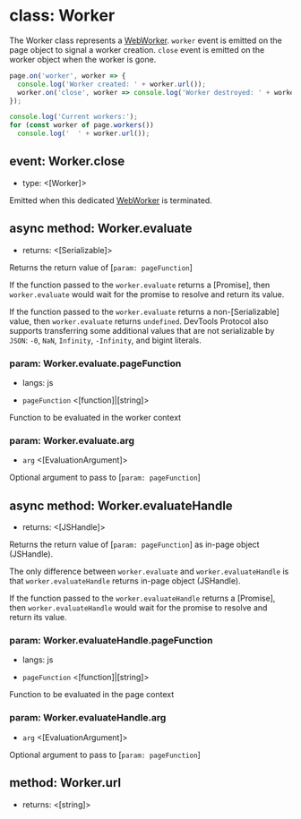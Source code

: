 # class: Worker

The Worker class represents a [WebWorker](https://developer.mozilla.org/en-US/docs/Web/API/Web_Workers_API). `worker`
event is emitted on the page object to signal a worker creation. `close` event is emitted on the worker object when the
worker is gone.

```js
page.on('worker', worker => {
  console.log('Worker created: ' + worker.url());
  worker.on('close', worker => console.log('Worker destroyed: ' + worker.url()));
});

console.log('Current workers:');
for (const worker of page.workers())
  console.log('  ' + worker.url());
```

## event: Worker.close
- type: <[Worker]>

Emitted when this dedicated [WebWorker](https://developer.mozilla.org/en-US/docs/Web/API/Web_Workers_API) is terminated.

## async method: Worker.evaluate
- returns: <[Serializable]>

Returns the return value of [`param: pageFunction`]

If the function passed to the `worker.evaluate` returns a [Promise], then `worker.evaluate` would wait for the promise
to resolve and return its value.

If the function passed to the `worker.evaluate` returns a non-[Serializable] value, then `worker.evaluate` returns
`undefined`. DevTools Protocol also supports transferring some additional values that are not serializable by `JSON`:
`-0`, `NaN`, `Infinity`, `-Infinity`, and bigint literals.

### param: Worker.evaluate.pageFunction
* langs: js
- `pageFunction` <[function]|[string]>

Function to be evaluated in the worker context

### param: Worker.evaluate.arg
- `arg` <[EvaluationArgument]>

Optional argument to pass to [`param: pageFunction`]

## async method: Worker.evaluateHandle
- returns: <[JSHandle]>

Returns the return value of [`param: pageFunction`] as in-page object (JSHandle).

The only difference between `worker.evaluate` and `worker.evaluateHandle` is that `worker.evaluateHandle` returns
in-page object (JSHandle).

If the function passed to the `worker.evaluateHandle` returns a [Promise], then `worker.evaluateHandle` would wait for
the promise to resolve and return its value.

### param: Worker.evaluateHandle.pageFunction
* langs: js
- `pageFunction` <[function]|[string]>

Function to be evaluated in the page context

### param: Worker.evaluateHandle.arg
- `arg` <[EvaluationArgument]>

Optional argument to pass to [`param: pageFunction`]

## method: Worker.url
- returns: <[string]>
